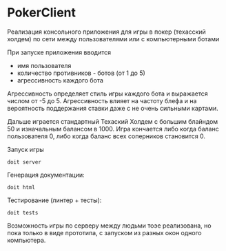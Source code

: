 # PokerClient
Реализация консольного приложения для игры в покер (техасский холдем) по сети между пользователями или с компьютерными ботами

При запуске приложения вводится 
- имя пользователя
- количество противников - ботов (от 1 до 5)
- агрессивность каждого бота

Агрессивность определяет стиль игры каждого бота и выражается числом от -5 до 5. Агрессивность влияет на частоту блефа и на вероятность поддержания ставки даже с не очень сильными картами.

Дальше играется стандартный Техаский Холдем с большим блайндом 50 и изначальным балансом в 1000.
Игра кончается либо когда баланс пользователя 0, либо когда баланс всех соперников становится 0.

Запуск игры
```
doit server
```
Генерация документации:
```
doit html
```
Тестирование (линтер + тесты):
```
doit tests
```

Возможность игры по серверу между людьми тоэе реализована, но пока только в виде прототипа, с запуском из разных окон одного компьютера.
